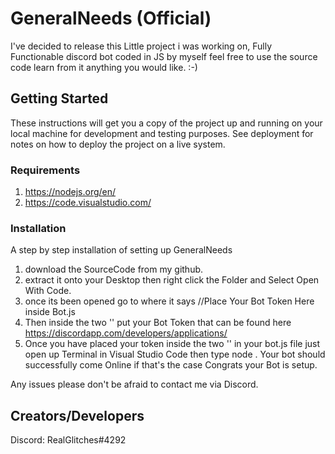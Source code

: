 # GeneralNeeds (Official)

I've decided to release this Little project i was working on, Fully Functionable discord bot coded in JS by myself feel free to use the source code
learn from it anything you would like. :-)

## Getting Started

These instructions will get you a copy of the project up and running on your local machine for development and testing purposes. See deployment for notes on how to deploy the project on a live system.

### Requirements
1. https://nodejs.org/en/
2. https://code.visualstudio.com/

### Installation

A step by step installation of setting up GeneralNeeds

1. download the SourceCode from my github.
2. extract it onto your Desktop then right click the Folder and Select Open With Code.
3. once its been opened go to where it says //Place Your Bot Token Here inside Bot.js
4. Then inside the two '' put your Bot Token that can be found here https://discordapp.com/developers/applications/
5. Once you have placed your token inside the two '' in your bot.js file just open up Terminal in Visual Studio Code
then type node . Your bot should successfully come Online if that's the case Congrats your Bot is setup.

Any issues please don't be afraid to contact me via Discord.

## Creators/Developers

Discord: RealGlitches#4292
